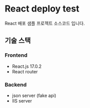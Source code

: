 # React deploy test

React 배포 샘플 프로젝트 소스코드 입니다.

## 기술 스택

### Frontend

- React.js 17.0.2
- React router

### Backend

- json server (fake api)
- IIS server
